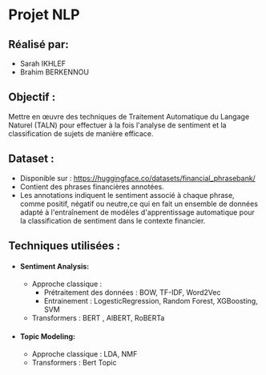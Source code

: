 # Projet NLP 

## Réalisé par: 
- Sarah IKHLEF
- Brahim BERKENNOU
  
## Objectif : 
Mettre en œuvre des techniques de Traitement Automatique du Langage Naturel (TALN) pour effectuer à la fois l'analyse de sentiment et la classification de sujets de manière efficace.

## Dataset : 
- Disponible sur : https://huggingface.co/datasets/financial_phrasebank/
- Contient des phrases financières annotées.
- Les annotations indiquent le sentiment associé à chaque phrase, comme positif, négatif ou neutre,ce qui en fait un ensemble de données adapté à l'entraînement de modèles d'apprentissage automatique pour la classification de sentiment dans le contexte financier.

## Techniques utilisées : 

- #### Sentiment Analysis:
   - Approche classique :
       -  Prétraitement des données : BOW, TF-IDF, Word2Vec
       -  Entrainement :  LogesticRegression, Random Forest, XGBoosting, SVM
   - Transformers : BERT , AlBERT, RoBERTa
- #### Topic Modeling:
   - Approche classique : LDA, NMF
   - Transformers : Bert Topic 
